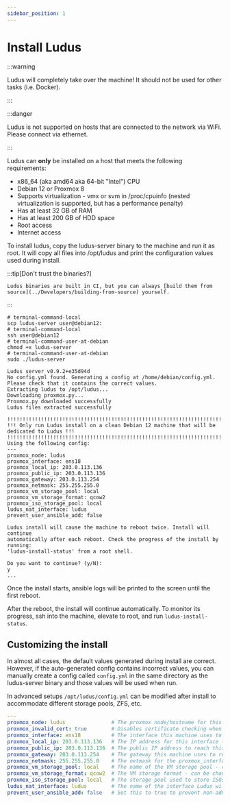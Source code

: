 ```yaml
---
sidebar_position: 1
---
```


# Install Ludus

:::warning

Ludus will completely take over the machine! It should not be used for other tasks (i.e. Docker).

:::

:::danger

Ludus is not supported on hosts that are connected to the network via WiFi. Please connect via ethernet.

:::

Ludus can **only** be installed on a host that meets the following requirements:

- x86_64 (aka amd64 aka 64-bit "Intel") CPU
- Debian 12 or Proxmox 8
- Supports virtualization - vmx or svm in /proc/cpuinfo (nested virtualization is supported, but has a performance penalty)
- Has at least 32 GB of RAM
- Has at least 200 GB of HDD space
- Root access
- Internet access

To install ludus, copy the ludus-server binary to the machine and run it as root. It will copy all files into /opt/ludus and print the configuration
values used during install.

:::tip[Don't trust the binaries?]

    Ludus binaries are built in CI, but you can always [build them from source](../Developers/building-from-source) yourself.

:::

```shell-session
# terminal-command-local
scp ludus-server user@debian12:
# terminal-command-local
ssh user@debian12
# terminal-command-user-at-debian
chmod +x ludus-server
# terminal-command-user-at-debian
sudo ./ludus-server

Ludus server v0.9.2+e35d94d
No config.yml found. Generating a config at /home/debian/config.yml. Please check that it contains the correct values.
Extracting ludus to /opt/ludus...
Downloading proxmox.py...
Proxmox.py downloaded successfully
Ludus files extracted successfully

!!!!!!!!!!!!!!!!!!!!!!!!!!!!!!!!!!!!!!!!!!!!!!!!!!!!!!!!!!!!!!!!!!!!!!!!!!!!!!!!!!!!!!!!!!!
!!! Only run Ludus install on a clean Debian 12 machine that will be dedicated to Ludus !!!
!!!!!!!!!!!!!!!!!!!!!!!!!!!!!!!!!!!!!!!!!!!!!!!!!!!!!!!!!!!!!!!!!!!!!!!!!!!!!!!!!!!!!!!!!!!
Using the following config:
---
proxmox_node: ludus
proxmox_interface: ens18
proxmox_local_ip: 203.0.113.136
proxmox_public_ip: 203.0.113.136
proxmox_gateway: 203.0.113.254
proxmox_netmask: 255.255.255.0
proxmox_vm_storage_pool: local
proxmox_vm_storage_format: qcow2
proxmox_iso_storage_pool: local
ludus_nat_interface: ludus
prevent_user_ansible_add: false

Ludus install will cause the machine to reboot twice. Install will continue
automatically after each reboot. Check the progress of the install by running:
'ludus-install-status' from a root shell.

Do you want to continue? (y/N):
y
...
```

Once the install starts, ansible logs will be printed to the screen until the first reboot.

After the reboot, the install will continue automatically. To monitor its progress, ssh into
the machine, elevate to root, and run `ludus-install-status`.

## Customizing the install

In almost all cases, the default values generated during install are correct. However, if the auto-generated
config contains incorrect values, you can manually create a config called `config.yml` in the same
directory as the ludus-server binary and those values will be used when run.

In advanced setups `/opt/ludus/config.yml` can be modified after install to accommodate different storage pools,
ZFS, etc.


```yaml title="/opt/ludus/config.yml"
---
proxmox_node: ludus               # The proxmox node/hostname for this machine
proxmox_invalid_cert: true        # Disables certificate checking when using the Proxmox API (default true because of the self signed certificates)
proxmox_interface: ens18          # The interface this machine uses to communicate to the internet
proxmox_local_ip: 203.0.113.136   # The IP address for this interface (will be set statically)
proxmox_public_ip: 203.0.113.136  # The public IP address to reach this machine (for use in cloud/NAT environments)
proxmox_gateway: 203.0.113.254    # The gateway this machine uses to reach the internet
proxmox_netmask: 255.255.255.0    # The netmask for the proxmox_interface
proxmox_vm_storage_pool: local    # The name of the VM storage pool - can be changed after install for custom pools
proxmox_vm_storage_format: qcow2  # The VM storage format - can be changed after install (i.e. raw)
proxmox_iso_storage_pool: local   # The storage pool used to store ISOs as they are downloaded for templates - can be changed after install
ludus_nat_interface: ludus        # The name of the interface Ludus will create on the proxmox host that Ludus will use as the "WAN" for range routers
prevent_user_ansible_add: false   # Set this to true to prevent non-admin users from adding Ansible roles or collections to the server
```